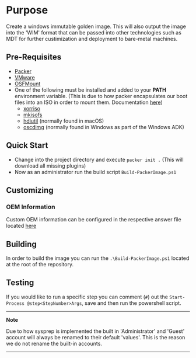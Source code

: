 # Purpose

Create a windows immutable golden image. This will also output the image into the 'WIM' format that can be passed into other technologies such as MDT for further custimization and deployment to bare-metal machines.

## Pre-Requisites

- [Packer](https://developer.hashicorp.com/packer/downloads)
- [VMware](https://www.vmware.com/products/workstation-pro/workstation-pro-evaluation.html)
- [OSFMount](https://www.osforensics.com/tools/mount-disk-images.html)
- One of the following must be installed and added to your **PATH** environment variable. (This is due to how packer encapsulates our boot files into an ISO in order to mount them. Documentation [here](https://developer.hashicorp.com/packer/plugins/builders/vmware/iso#cd-configuration:~:text=Use%20of%20this,the%20Windows%20ADK))
  - [xorriso](https://www.gnu.org/software/xorriso/)
  - [mkisofs](https://linux.die.net/man/8/mkisofs)
  - [hdiutil](https://ss64.com/osx/hdiutil.html) (normally found in macOS)
  - [oscdimg](https://learn.microsoft.com/en-us/windows-hardware/manufacture/desktop/oscdimg-command-line-options?view=windows-11) (normally found in Windows as part of the Windows ADK)

## Quick Start

- Change into the project directory and execute `packer init .` (This will download all missing plugins)
- Now as an administrator run the build script `Build-PackerImage.ps1`

## Customizing

### OEM Information

Custom OEM information can be configured in the respective answer file located [here](./Answers/)

## Building

In order to build the image you can run the `.\Build-PackerImage.ps1` located at the root of the repository.

## Testing

If you would like to run a specific step you can comment (`#`) out the `Start-Process @step<StepNumber>Args`, save and then run the powershell script.

---

**Note**

Due to how sysprep is implemented the built in 'Administrator' and 'Guest' account will always be renamed to their default 'values'. This is the reason we do not rename the built-in accounts.

---
